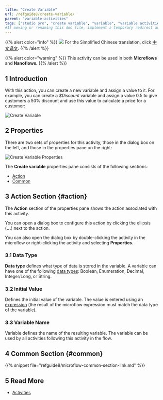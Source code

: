 ```yaml
---
title: "Create Variable"
url: /refguide8/create-variable/
parent: "variable-activities"
tags: ["studio pro", "create variable", "variable", "variable activities"]
#If moving or renaming this doc file, implement a temporary redirect and let the respective team know they should update the URL in the product. See Mapping to Products for more details.
---
```


{{% alert color="info" %}}
<img src="/attachments/china.png" style="display: inline-block; margin: 0" /> For the Simplified Chinese translation, click [中文译文](https://cdn.mendix.tencent-cloud.com/documentation/refguide8/create-variable.pdf).
{{% /alert %}}

{{% alert color="warning" %}}
This activity can be used in both **Microflows** and **Nanoflows**.
{{% /alert %}}

## 1 Introduction

With this action, you can create a new variable and assign a value to it. For example, you can create a *$Discount* variable and assign a value 0.5 to give customers a 50% discount and use this value to calculate a price for a customer:

![Create Variable](/attachments/refguide8/modeling/application-logic/activities/variable-activities/create-variable/create-variable.png)

## 2 Properties

There are two sets of properties for this activity, those in the dialog box on the left, and those in the properties pane on the right:

![Create Variable Properties](/attachments/refguide8/modeling/application-logic/activities/variable-activities/create-variable/create-variable-properties.png)

The **Create variable** properties pane consists of the following sections:

* [Action](#action)
* [Common](#common)

## 3 Action Section {#action}

The **Action** section of the properties pane shows the action associated with this activity.

You can open a dialog box to configure this action by clicking the ellipsis (**…**) next to the action.

You can also open the dialog box by double-clicking the activity in the microflow or right-clicking the activity and selecting **Properties**.

### 3.1 Data Type

**Data type** defines what type of data is stored in the variable. A variable can have one of the following [data types](/refguide8/data-types/): Boolean, Enumeration, Decimal, Integer/Long, or String.

### 3.2 Initial Value

Defines the initial value of the variable. The value is entered using an [expression](/refguide8/expressions/) (the result of the microflow expression must match the data type of the variable).

### 3.3 Variable Name

Variable defines the name of the resulting variable. The variable can be used by all activities following this activity in the flow.

## 4 Common Section {#common}

{{% snippet file="refguide8/microflow-common-section-link.md" %}}

## 5 Read More

* [Activities](/refguide8/activities/)